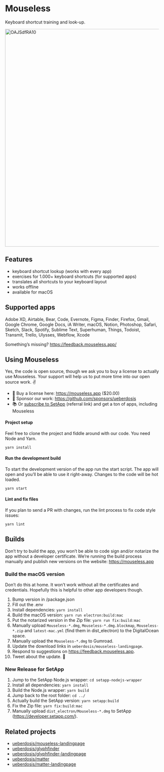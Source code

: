 # Mouseless

Keyboard shortcut training and look-up.

<img width="712" alt="OAJSdfRA10" src="https://user-images.githubusercontent.com/2500670/87651207-08ad2780-c753-11ea-91e7-5f8c32fa1fa1.png">

## Features

* keyboard shortcut lookup (works with every app)
* exercises for 1.000+ keyboard shortcuts (for supported apps)
* translates all shortcuts to your keyboard layout
* works offline
* available for macOS

## Supported apps

Adobe XD, Airtable, Bear, Code, Evernote, Figma, Finder, Firefox, Gmail, Google Chrome, Google Docs, iA Writer, macOS, Notion, Photoshop, Safari, Sketch, Slack, Spotify, Sublime Text, Superhuman, Things, Todoist, Transmit, Trello, Ulysses, Webflow, Xcode

Something’s missing? https://feedback.mouseless.app/

## Using Mouseless

Yes, the code is open source, though we ask you to buy a license to actually use Mouseless. Your support will help us to put more time into our open source work. ✌️

* 🤑 Buy a license here: https://mouseless.app ($20.00)
* 💝 Sponsor our work: https://github.com/sponsors/ueberdosis
* 📚️ Or [subscribe to SetApp](https://go.setapp.com/stp268?refAppID=379&utm_medium=available_on_setapp_button&utm_source=388&utm_campaign=https://github.com/ueberdosis/mouseless) (referral link) and get a ton of apps, including Mouseless

#### Project setup

Feel free to clone the project and fiddle around with our code. You need Node and Yarn.

```
yarn install
```

#### Run the development build

To start the development version of the app run the start script. The app will open and you’ll be able to use it right-away. Changes to the code will be hot loaded.

```
yarn start
```

#### Lint and fix files

If you plan to send a PR with changes, run the lint process to fix code style issues:

```
yarn lint
```

## Builds

Don’t try to build the app, you won’t be able to code sign and/or notarize the app without a developer certificate. We’re running the build process manually and publish new versions on the website: https://mouseless.app

### Build the macOS version

Don’t do this at home. It won’t work without all the certificates and credentials. Hopefully this is helpful to other app developers though.

1. Bump version in /package.json
2. Fill out the .env
3. Install dependencies: `yarn install`
4. Build the macOS version: `yarn run electron:build:mac`
5. Put the notarized version in the Zip file: `yarn run fix:build:mac`
6. Manually upload `Mouseless-*.dmg`, `Mouseless-*.dmg.blockmap`, `Mouseless-*.zip` and `latest-mac.yml` (find them in dist_electron) to the DigitalOcean space.
7. Manually upload the `Mouseless-*.dmg` to Gumroad.
8. Update the download links in `ueberdosis/mouseless-landingpage`.
9. Respond to suggestions on https://feedback.mouseless.app.
10. Tweet about the update. 🐤

### New Release for SetApp

1. Jump to the SetApp Node.js wrapper: `cd setapp-nodejs-wrapper`
2. Install all dependencies: `yarn install`
3. Build the Node.js wrapper: `yarn build`
4. Jump back to the root folder: `cd ../`
5. Actually build the SetApp version: `yarn setapp:build`
6. Fix the Zip file: `yarn fix:build:mac`
7. Manually upload `dist_electron/Mouseless-*.dmg` to SetApp (https://developer.setapp.com/).

## Related projects

* [ueberdosis/mouseless-landingpage](https://github.com/ueberdosis/mouseless-landingpage)
* [ueberdosis/glyphfinder](https://github.com/ueberdosis/mouseless)
* [ueberdosis/glyphfinder-landingpage](https://github.com/ueberdosis/glyphfinder-landingpage)
* [ueberdosis/matter](https://github.com/ueberdosis/matter)
* [ueberdosis/matter-landingpage](https://github.com/ueberdosis/matter-landingpage)
